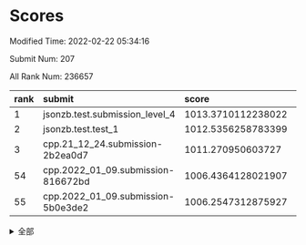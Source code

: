 # Scores

Modified Time: 2022-02-22 05:34:16

Submit Num: 207

All Rank Num: 236657

| rank |               submit               |       score        |       sigma        | pk_num |
| :--- | :--------------------------------- | :----------------- | :----------------- | :----- |
| 1    | jsonzb.test.submission_level_4     | 1013.3710112238022 | 0.8241261717154911 | 4569   |
| 2    | jsonzb.test.test_1                 | 1012.5356258783399 | 0.8091987748123619 | 4578   |
| 3    | cpp.21_12_24.submission-2b2ea0d7   | 1011.270950603727  | 0.7791749425039104 | 4571   |
| 54   | cpp.2022_01_09.submission-816672bd | 1006.4364128021907 | 0.7226598860144692 | 4573   |
| 55   | cpp.2022_01_09.submission-5b0e3de2 | 1006.2547312875927 | 0.7220147136944935 | 4567   |


<details>
<summary>全部</summary>

| rank |                 submit                 |       score        |       sigma        | pk_num |
| :--- | :------------------------------------- | :----------------- | :----------------- | :----- |
| 1    | jsonzb.test.submission_level_4         | 1013.3710112238022 | 0.8241261717154911 | 4569   |
| 2    | jsonzb.test.test_1                     | 1012.5356258783399 | 0.8091987748123619 | 4578   |
| 3    | cpp.21_12_24.submission-2b2ea0d7       | 1011.270950603727  | 0.7791749425039104 | 4571   |
| 4    | gobigger.level_3.submission_level_3_21 | 1011.2088198763385 | 0.7676880487335128 | 4569   |
| 5    | gobigger.level_3.submission_level_3_27 | 1010.9239174110352 | 0.7680336042296523 | 4572   |
| 6    | gobigger.level_3.submission_level_3_19 | 1010.864060099356  | 0.7813733199900417 | 4578   |
| 7    | gobigger.level_3.submission_level_3_6  | 1010.7954104041403 | 0.7608527966825306 | 4573   |
| 8    | gobigger.level_3.submission_level_3_48 | 1010.7876883773561 | 0.7532983047141332 | 4572   |
| 9    | gobigger.level_3.submission_level_3_28 | 1010.7024299827129 | 0.7805061767307518 | 4574   |
| 10   | gobigger.level_3.submission_level_3_34 | 1010.6988706655134 | 0.7933880267138683 | 4571   |
| 11   | gobigger.level_3.submission_level_3_30 | 1010.6970414015083 | 0.7966050862177212 | 4580   |
| 12   | gobigger.level_3.submission_level_3_39 | 1010.6874995499526 | 0.7678227968022029 | 4578   |
| 13   | gobigger.level_3.submission_level_3_32 | 1010.5634863648822 | 0.7618909353320364 | 4570   |
| 14   | gobigger.level_3.submission_level_3_8  | 1010.4917800169735 | 0.7469426144225829 | 4572   |
| 15   | gobigger.level_3.submission_level_3_29 | 1010.3759962553253 | 0.7812126652597243 | 4571   |
| 16   | gobigger.level_3.submission_level_3_15 | 1010.3024095044409 | 0.7494662781363671 | 4572   |
| 17   | gobigger.level_3.submission_level_3_33 | 1010.2916690458982 | 0.7657927941457916 | 4572   |
| 18   | gobigger.level_3.submission_level_3_45 | 1010.2682420673071 | 0.741758114245028  | 4572   |
| 19   | gobigger.level_3.submission_level_3_1  | 1010.2439597002478 | 0.7561517381829579 | 4577   |
| 20   | gobigger.level_3.submission_level_3_9  | 1010.233436461035  | 0.7535304950587576 | 4575   |
| 21   | gobigger.level_3.submission_level_3_17 | 1010.1572021410668 | 0.7618652890798835 | 4575   |
| 22   | gobigger.level_3.submission_level_3_44 | 1010.123421574504  | 0.7573226563920161 | 4572   |
| 23   | gobigger.level_3.submission_level_3_11 | 1010.1017961986684 | 0.7642577179907123 | 4578   |
| 24   | gobigger.level_3.submission_level_3_16 | 1010.0975809959996 | 0.7507303700272817 | 4579   |
| 25   | gobigger.level_3.submission_level_3_23 | 1010.0955809621898 | 0.7712072021151728 | 4574   |
| 26   | gobigger.level_3.submission_level_3_41 | 1009.8794597097503 | 0.7418192340132214 | 4571   |
| 27   | gobigger.level_3.submission_level_3_49 | 1009.7883804918831 | 0.7676700458031364 | 4572   |
| 28   | gobigger.level_3.submission_level_3_7  | 1009.7129606395293 | 0.7728150911591294 | 4578   |
| 29   | gobigger.level_3.submission_level_3_38 | 1009.645603116652  | 0.7619125983029327 | 4577   |
| 30   | gobigger.level_3.submission_level_3_2  | 1009.6385068876417 | 0.7537368420185064 | 4573   |
| 31   | gobigger.level_3.submission_level_3_37 | 1009.6262804543002 | 0.7690550703514136 | 4565   |
| 32   | gobigger.level_3.submission_level_3_10 | 1009.6061014811545 | 0.7524485939124141 | 4576   |
| 33   | gobigger.level_3.submission_level_3_31 | 1009.6051076592591 | 0.7653544511231957 | 4568   |
| 34   | gobigger.level_3.submission_level_3_46 | 1009.5766194087655 | 0.7626779405070917 | 4575   |
| 35   | gobigger.level_3.submission_level_3_20 | 1009.5254503877945 | 0.747569861477242  | 4575   |
| 36   | gobigger.level_3.submission_level_3_35 | 1009.5014776520424 | 0.7668530459906179 | 4575   |
| 37   | gobigger.level_3.submission_level_3_42 | 1009.2754308171235 | 0.747633824780043  | 4564   |
| 38   | gobigger.level_3.submission_level_3_47 | 1009.2617312443542 | 0.7416082154746915 | 4573   |
| 39   | gobigger.level_3.submission_level_3_0  | 1009.1892490355057 | 0.760153760607888  | 4575   |
| 40   | gobigger.level_3.submission_level_3_25 | 1009.1232062419627 | 0.7503170667145416 | 4572   |
| 41   | gobigger.level_3.submission_level_3_24 | 1009.1122952332951 | 0.7394297602683608 | 4572   |
| 42   | gobigger.level_3.submission_level_3_36 | 1008.98264161604   | 0.767649092970839  | 4573   |
| 43   | gobigger.level_3.submission_level_3_3  | 1008.9703160746049 | 0.7549775078311618 | 4571   |
| 44   | gobigger.level_3.submission_level_3_40 | 1008.9266687819709 | 0.7432120412215933 | 4577   |
| 45   | gobigger.level_3.submission_level_3_18 | 1008.9055936238656 | 0.7445735737984739 | 4572   |
| 46   | gobigger.level_3.submission_level_3_14 | 1008.8846376370138 | 0.7500013444786343 | 4573   |
| 47   | gobigger.level_3.submission_level_3_22 | 1008.8055241281354 | 0.7777015268835036 | 4572   |
| 48   | gobigger.level_3.submission_level_3_5  | 1008.7962166073743 | 0.7233099298347295 | 4569   |
| 49   | gobigger.level_3.submission_level_3_12 | 1008.7801899676846 | 0.7673702029280991 | 4572   |
| 50   | gobigger.level_3.submission_level_3_4  | 1008.7309535127973 | 0.7288042406596965 | 4573   |
| 51   | gobigger.level_3.submission_level_3_13 | 1008.5958786304619 | 0.7291618022591512 | 4571   |
| 52   | gobigger.level_3.submission_level_3_43 | 1008.3632100593511 | 0.749712818002855  | 4576   |
| 53   | gobigger.level_3.submission_level_3_26 | 1007.9127743378509 | 0.7344249944700479 | 4578   |
| 54   | cpp.2022_01_09.submission-816672bd     | 1006.4364128021907 | 0.7226598860144692 | 4573   |
| 55   | cpp.2022_01_09.submission-5b0e3de2     | 1006.2547312875927 | 0.7220147136944935 | 4567   |
| 56   | gobigger.level_1.submission_level_1_27 | 1004.8105121848217 | 0.7134717796247916 | 4577   |
| 57   | gobigger.level_1.submission_level_1_14 | 1004.5706058058679 | 0.7273166611423376 | 4576   |
| 58   | gobigger.level_1.submission_level_1_30 | 1004.4854516720659 | 0.7379695412365351 | 4575   |
| 59   | gobigger.level_1.submission_level_1_32 | 1004.4255585947722 | 0.7092132595395709 | 4574   |
| 60   | gobigger.level_1.submission_level_1_47 | 1004.1910977798173 | 0.7098256311115027 | 4569   |
| 61   | gobigger.level_1.submission_level_1_48 | 1004.1905800390678 | 0.7276727119319453 | 4574   |
| 62   | gobigger.level_1.submission_level_1_12 | 1004.0775360447255 | 0.7139713397583833 | 4573   |
| 63   | gobigger.level_1.submission_level_1_26 | 1003.9398317217214 | 0.7170902670101664 | 4572   |
| 64   | gobigger.level_1.submission_level_1_9  | 1003.929456675247  | 0.7173237623105356 | 4580   |
| 65   | gobigger.level_1.submission_level_1_1  | 1003.8932086156553 | 0.7273569860574536 | 4577   |
| 66   | gobigger.level_1.submission_level_1_35 | 1003.7743251202018 | 0.7201185834906233 | 4572   |
| 67   | gobigger.level_1.submission_level_1_31 | 1003.7149763183687 | 0.7285337840090804 | 4570   |
| 68   | gobigger.level_1.submission_level_1_8  | 1003.7017366158599 | 0.7175323247781377 | 4564   |
| 69   | gobigger.level_1.submission_level_1_38 | 1003.6062365971097 | 0.7030600489890803 | 4575   |
| 70   | gobigger.level_1.submission_level_1_33 | 1003.5596706958727 | 0.7130016772309193 | 4576   |
| 71   | gobigger.level_1.submission_level_1_15 | 1003.5582558924307 | 0.7194808441749914 | 4568   |
| 72   | gobigger.level_1.submission_level_1_37 | 1003.4882916496542 | 0.7238749256232632 | 4572   |
| 73   | gobigger.level_1.submission_level_1_2  | 1003.4873466508209 | 0.7261210191186974 | 4572   |
| 74   | gobigger.level_1.submission_level_1_29 | 1003.4350248478258 | 0.7141815614689999 | 4568   |
| 75   | gobigger.level_1.submission_level_1_43 | 1003.3674543628733 | 0.713594124502242  | 4575   |
| 76   | gobigger.level_1.submission_level_1_45 | 1003.3526611576266 | 0.7204097456797104 | 4576   |
| 77   | gobigger.level_1.submission_level_1_44 | 1003.324565972589  | 0.7197257486289617 | 4574   |
| 78   | gobigger.level_1.submission_level_1_13 | 1003.311292756041  | 0.7176234762872007 | 4578   |
| 79   | gobigger.level_1.submission_level_1_11 | 1003.2966368572731 | 0.7115497072998058 | 4572   |
| 80   | gobigger.level_1.submission_level_1_4  | 1003.2788590498141 | 0.721812774754554  | 4572   |
| 81   | gobigger.level_1.submission_level_1_41 | 1003.2709712816679 | 0.7162803609062449 | 4577   |
| 82   | gobigger.level_1.submission_level_1_7  | 1003.2251591845472 | 0.7110084121644697 | 4570   |
| 83   | gobigger.level_1.submission_level_1_39 | 1003.2064855019751 | 0.7027986108769534 | 4573   |
| 84   | gobigger.level_1.submission_level_1_46 | 1003.1902150059814 | 0.7164147584642295 | 4579   |
| 85   | gobigger.level_1.submission_level_1_18 | 1003.0590399770964 | 0.7145065753156119 | 4568   |
| 86   | gobigger.level_1.submission_level_1_25 | 1003.0579285003188 | 0.7085213325664876 | 4576   |
| 87   | gobigger.level_1.submission_level_1_34 | 1003.0511650386028 | 0.7137209063209818 | 4567   |
| 88   | gobigger.level_1.submission_level_1_3  | 1003.0439636278625 | 0.7138293330649584 | 4574   |
| 89   | gobigger.level_1.submission_level_1_42 | 1003.025316940746  | 0.7082396716215056 | 4572   |
| 90   | gobigger.level_1.submission_level_1_36 | 1002.955686442486  | 0.7122370137381906 | 4575   |
| 91   | gobigger.level_1.submission_level_1_22 | 1002.9253736372771 | 0.7159732432592012 | 4573   |
| 92   | gobigger.level_1.submission_level_1_49 | 1002.9128307159538 | 0.7067814273628166 | 4577   |
| 93   | gobigger.level_1.submission_level_1_40 | 1002.8457319418874 | 0.7082747529515375 | 4572   |
| 94   | gobigger.level_1.submission_level_1_5  | 1002.8395487866536 | 0.7114930230910276 | 4573   |
| 95   | gobigger.level_1.submission_level_1_21 | 1002.7841061317632 | 0.7081272753124773 | 4571   |
| 96   | gobigger.level_1.submission_level_1_20 | 1002.7293062549635 | 0.716295983910272  | 4577   |
| 97   | gobigger.level_1.submission_level_1_24 | 1002.6623775434    | 0.7281945385737002 | 4578   |
| 98   | gobigger.level_1.submission_level_1_17 | 1002.5308202858229 | 0.7018420764463853 | 4578   |
| 99   | gobigger.level_1.submission_level_1_0  | 1002.3778597446167 | 0.7125532546938976 | 4571   |
| 100  | gobigger.level_1.submission_level_1_16 | 1002.3547121678889 | 0.7174232519742949 | 4577   |
| 101  | gobigger.level_1.submission_level_1_19 | 1002.3401812239598 | 0.7072928168871425 | 4575   |
| 102  | gobigger.level_1.submission_level_1_6  | 1002.2613451059979 | 0.7196285232297931 | 4571   |
| 103  | gobigger.level_1.submission_level_1_28 | 1002.2612493239776 | 0.7191376306750732 | 4569   |
| 104  | gobigger.level_1.submission_level_1_10 | 1002.1355313719523 | 0.7189738385893437 | 4571   |
| 105  | gobigger.level_1.submission_level_1_23 | 1001.948776919429  | 0.710840028243549  | 4571   |
| 106  | gobigger.random.submission_random_18   | 997.5217066128503  | 0.7092040155428709 | 4576   |
| 107  | gobigger.random.submission_random_27   | 997.308110621125   | 0.6985634376456024 | 4570   |
| 108  | gobigger.random.submission_random_36   | 997.0475527299509  | 0.7023045823086512 | 4576   |
| 109  | gobigger.random.submission_random_28   | 996.8862797914247  | 0.7138258002402177 | 4573   |
| 110  | gobigger.random.submission_random_31   | 996.8149267547709  | 0.7114735811470355 | 4571   |
| 111  | gobigger.random.submission_random_19   | 996.6734311839326  | 0.7022429915650338 | 4565   |
| 112  | gobigger.random.submission_random_6    | 996.6587316558865  | 0.7139204971519886 | 4569   |
| 113  | gobigger.random.submission_random_16   | 996.6399465435156  | 0.7052668783451637 | 4572   |
| 114  | gobigger.random.submission_random_25   | 996.6286046508263  | 0.7109669089085096 | 4571   |
| 115  | gobigger.random.submission_random_3    | 996.545570417471   | 0.7152314401815753 | 4570   |
| 116  | gobigger.random.submission_random_1    | 996.5140379181463  | 0.7151741681937698 | 4574   |
| 117  | gobigger.random.submission_random_24   | 996.4756967670223  | 0.7019808379256903 | 4574   |
| 118  | gobigger.random.submission_random_21   | 996.4380735576833  | 0.7086316090327307 | 4575   |
| 119  | gobigger.random.submission_random_12   | 996.397171789149   | 0.71280829800019   | 4573   |
| 120  | gobigger.random.submission_random_23   | 996.3897164854303  | 0.7074738144247859 | 4572   |
| 121  | gobigger.random.submission_random_42   | 996.3561624467491  | 0.715212115014296  | 4575   |
| 122  | gobigger.random.submission_random_20   | 996.2901224203439  | 0.7118211941065112 | 4567   |
| 123  | gobigger.random.submission_random_48   | 996.2787180988711  | 0.7108101861132496 | 4580   |
| 124  | gobigger.random.submission_random_44   | 996.2445258352582  | 0.706894522494357  | 4572   |
| 125  | gobigger.random.submission_random_46   | 996.1666646835524  | 0.7012477451951771 | 4574   |
| 126  | gobigger.random.submission_random_8    | 996.1634266126927  | 0.7049552499810213 | 4575   |
| 127  | gobigger.random.submission_random_26   | 996.0727372094802  | 0.7210042318401629 | 4570   |
| 128  | gobigger.random.submission_random_38   | 996.0382563281656  | 0.7222757938753653 | 4574   |
| 129  | gobigger.random.submission_random_7    | 996.0363451772043  | 0.7195965964017749 | 4571   |
| 130  | gobigger.random.submission_random_2    | 996.0021148896905  | 0.7110840911980747 | 4571   |
| 131  | gobigger.random.submission_random_9    | 995.9905788994995  | 0.719704808801051  | 4573   |
| 132  | gobigger.random.submission_random_17   | 995.9777191631939  | 0.7107994509151615 | 4576   |
| 133  | gobigger.random.submission_random_14   | 995.9475266286476  | 0.7020592976034614 | 4573   |
| 134  | gobigger.random.submission_random_4    | 995.8629849807471  | 0.7274052464194124 | 4570   |
| 135  | gobigger.random.submission_random_35   | 995.7523231118361  | 0.7017672492901783 | 4574   |
| 136  | gobigger.random.submission_random_49   | 995.6891558281063  | 0.7128628349829219 | 4572   |
| 137  | gobigger.random.submission_random_11   | 995.6563091531533  | 0.7169710868878373 | 4572   |
| 138  | gobigger.random.submission_random_13   | 995.6410760734468  | 0.7171391097351143 | 4576   |
| 139  | gobigger.random.submission_random_10   | 995.6311593427098  | 0.7127625401416081 | 4574   |
| 140  | gobigger.random.submission_random_40   | 995.6027615237618  | 0.7245048470967181 | 4572   |
| 141  | gobigger.random.submission_random_15   | 995.5662384951161  | 0.7023838876775299 | 4571   |
| 142  | gobigger.random.submission_random_32   | 995.5480716850593  | 0.7034602093969171 | 4573   |
| 143  | gobigger.random.submission_random_47   | 995.5404742704949  | 0.7177283287589279 | 4568   |
| 144  | gobigger.random.submission_random_22   | 995.5380680520386  | 0.7100459612922079 | 4575   |
| 145  | gobigger.random.submission_random_30   | 995.4286525924189  | 0.7183304877796521 | 4569   |
| 146  | gobigger.random.submission_random_43   | 995.317307346845   | 0.7120596180126334 | 4572   |
| 147  | gobigger.random.submission_random_29   | 995.3058613350464  | 0.7049271953474643 | 4573   |
| 148  | gobigger.random.submission_random_5    | 995.2644774013104  | 0.7237123316821725 | 4577   |
| 149  | gobigger.random.submission_random_45   | 995.2042175628669  | 0.7131045673264761 | 4573   |
| 150  | gobigger.random.submission_random_37   | 995.0853462437713  | 0.713705507822586  | 4573   |
| 151  | gobigger.random.submission_random_39   | 995.0135119408501  | 0.7193503485712931 | 4573   |
| 152  | gobigger.random.submission_random_0    | 994.9699870292237  | 0.7065724197633106 | 4573   |
| 153  | gobigger.random.submission_random_41   | 994.866945790507   | 0.7105535441076559 | 4573   |
| 154  | gobigger.random.submission_random_33   | 994.8488870249442  | 0.711923309473436  | 4578   |
| 155  | gobigger.random.submission_random_34   | 994.5338593023498  | 0.7281028090939589 | 4571   |
| 156  | gobigger.level_2.submission_level_2_11 | 994.4641787900725  | 0.7319975792461566 | 4574   |
| 157  | gobigger.level_2.submission_level_2_7  | 993.8593594232381  | 0.7215747487712254 | 4566   |
| 158  | gobigger.level_2.submission_level_2_5  | 993.716847869103   | 0.7266676770893274 | 4576   |
| 159  | gobigger.level_2.submission_level_2_0  | 993.4371325220183  | 0.7360136324039083 | 4576   |
| 160  | gobigger.level_2.submission_level_2_19 | 993.4256988394064  | 0.7312255265428774 | 4573   |
| 161  | gobigger.level_2.submission_level_2_24 | 993.3635046129899  | 0.7364108530670922 | 4575   |
| 162  | gobigger.level_2.submission_level_2_22 | 993.2484386143033  | 0.7459909964941105 | 4578   |
| 163  | gobigger.level_2.submission_level_2_17 | 993.2437267505956  | 0.7245815165337205 | 4573   |
| 164  | gobigger.level_2.submission_level_2_4  | 993.1845862870389  | 0.7317843826037094 | 4576   |
| 165  | gobigger.level_2.submission_level_2_25 | 993.1013695671344  | 0.752023000467838  | 4571   |
| 166  | gobigger.level_2.submission_level_2_15 | 993.0187020840169  | 0.7575457636630438 | 4576   |
| 167  | gobigger.level_2.submission_level_2_18 | 993.0160346778575  | 0.739244330871593  | 4574   |
| 168  | gobigger.level_2.submission_level_2_31 | 993.0107279992761  | 0.7322439638061772 | 4573   |
| 169  | gobigger.level_2.submission_level_2_44 | 992.6843810847654  | 0.7361998129064734 | 4569   |
| 170  | gobigger.level_2.submission_level_2_6  | 992.6472616657408  | 0.7454969850752649 | 4577   |
| 171  | gobigger.level_2.submission_level_2_37 | 992.603867667126   | 0.7415006077118214 | 4573   |
| 172  | gobigger.level_2.submission_level_2_3  | 992.5446030538598  | 0.7330101725093466 | 4573   |
| 173  | gobigger.level_2.submission_level_2_30 | 992.5431952002008  | 0.7502115269365034 | 4572   |
| 174  | gobigger.level_2.submission_level_2_12 | 992.5344809474958  | 0.7413182239932293 | 4575   |
| 175  | gobigger.level_2.submission_level_2_36 | 992.5005260887242  | 0.7444615915103777 | 4569   |
| 176  | gobigger.level_2.submission_level_2_41 | 992.4981703631463  | 0.7373987915905094 | 4576   |
| 177  | gobigger.level_2.submission_level_2_16 | 992.4695522318     | 0.7308496083333675 | 4575   |
| 178  | gobigger.level_2.submission_level_2_32 | 992.4111830360462  | 0.7625204883533092 | 4573   |
| 179  | gobigger.level_2.submission_level_2_40 | 992.4092384968218  | 0.7369944314372514 | 4576   |
| 180  | gobigger.level_2.submission_level_2_23 | 992.4087152034368  | 0.7445689950578883 | 4576   |
| 181  | gobigger.level_2.submission_level_2_45 | 992.2206343883835  | 0.7464947368777852 | 4569   |
| 182  | gobigger.level_2.submission_level_2_43 | 992.1948823982342  | 0.745054650645685  | 4568   |
| 183  | gobigger.level_2.submission_level_2_20 | 992.1006864746552  | 0.7368013158080686 | 4569   |
| 184  | gobigger.level_2.submission_level_2_8  | 992.0628676538417  | 0.755500504618844  | 4575   |
| 185  | gobigger.level_2.submission_level_2_27 | 992.0494498976916  | 0.7669323819362805 | 4576   |
| 186  | gobigger.level_2.submission_level_2_9  | 991.9143375549525  | 0.7447235982925646 | 4572   |
| 187  | gobigger.level_2.submission_level_2_34 | 991.8926047526099  | 0.7403428924498874 | 4577   |
| 188  | gobigger.level_2.submission_level_2_29 | 991.817755618686   | 0.762883341766356  | 4567   |
| 189  | gobigger.level_2.submission_level_2_21 | 991.814206807866   | 0.7521606116584225 | 4574   |
| 190  | gobigger.level_2.submission_level_2_47 | 991.7550530951545  | 0.7309814803794912 | 4577   |
| 191  | gobigger.level_2.submission_level_2_42 | 991.749444099234   | 0.7412674047690615 | 4568   |
| 192  | gobigger.level_2.submission_level_2_14 | 991.5051532675163  | 0.7456788375259227 | 4578   |
| 193  | gobigger.level_2.submission_level_2_38 | 991.4892449644838  | 0.747823312969228  | 4572   |
| 194  | gobigger.level_2.submission_level_2_1  | 991.4861061334623  | 0.7356356851441361 | 4573   |
| 195  | gobigger.level_2.submission_level_2_39 | 991.4851722726818  | 0.7492035176847988 | 4569   |
| 196  | gobigger.level_2.submission_level_2_48 | 991.4701208569567  | 0.7599941278253602 | 4577   |
| 197  | gobigger.level_2.submission_level_2_13 | 991.4657225853083  | 0.7436387953520688 | 4575   |
| 198  | gobigger.level_2.submission_level_2_10 | 991.4149246466084  | 0.7502799435689392 | 4574   |
| 199  | gobigger.level_2.submission_level_2_26 | 991.366974413533   | 0.7374969644901335 | 4573   |
| 200  | gobigger.level_2.submission_level_2_49 | 991.1818210194614  | 0.742718812579471  | 4575   |
| 201  | gobigger.level_2.submission_level_2_46 | 990.6920963311808  | 0.7481985792899014 | 4574   |
| 202  | gobigger.level_2.submission_level_2_28 | 990.6441301467071  | 0.7653777677941781 | 4572   |
| 203  | gobigger.level_2.submission_level_2_35 | 990.5678393955004  | 0.7466224750506422 | 4571   |
| 204  | gobigger.level_2.submission_level_2_2  | 990.4991647894443  | 0.7604926680796499 | 4572   |
| 205  | gobigger.level_2.submission_level_2_33 | 990.468232471884   | 0.7662068675855075 | 4574   |
| 206  | gobigger.none.submission_none_0        | 979.5886608822254  | 1.1823832396240919 | 4573   |
| 207  | gobigger.none.submission_none_1        | 976.622747250095   | 1.3846074719766015 | 4570   |

</details>